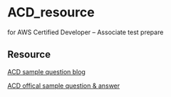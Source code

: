 # ACD_resource
for AWS Certified Developer – Associate test prepare



## Resource
[ACD sample question blog](http://m8010-241-dumps-pdf.blogspot.tw/2016/03/amazon-aws-certified-developer.html?m=1)

[ACD offical sample question & answer](http://www.certificationking.com/download/Amazon-AWS.htm)
